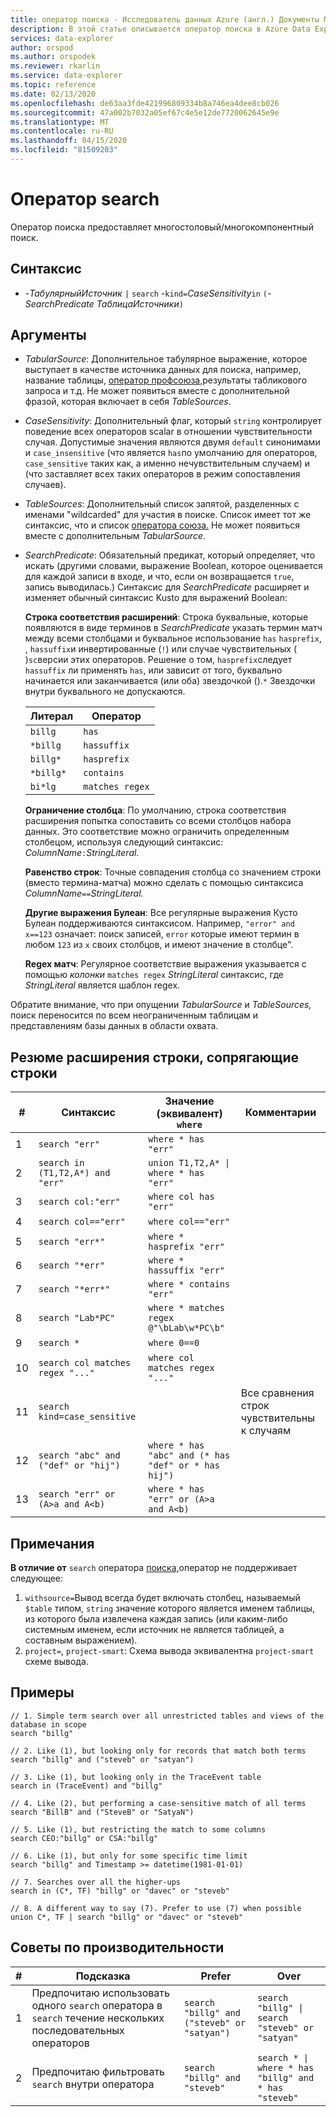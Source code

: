 ```yaml
---
title: оператор поиска - Исследователь данных Azure (англ.) Документы Майкрософт
description: В этой статье описывается оператор поиска в Azure Data Explorer.
services: data-explorer
author: orspod
ms.author: orspodek
ms.reviewer: rkarlin
ms.service: data-explorer
ms.topic: reference
ms.date: 02/13/2020
ms.openlocfilehash: de63aa3fde421996809334b8a746ea4dee8cb026
ms.sourcegitcommit: 47a002b7032a05ef67c4e5e12de7720062645e9e
ms.translationtype: MT
ms.contentlocale: ru-RU
ms.lasthandoff: 04/15/2020
ms.locfileid: "81509203"
---
```

# <a name="search-operator"></a>Оператор search

Оператор поиска предоставляет многостоловый/многокомпонентный поиск.

## <a name="syntax"></a>Синтаксис

* -*ТабулярныйИсточник* `|` `search` -`kind=`*CaseSensitivity*`in` `(`- *SearchPredicate* *ТаблицаИсточники*`)`

## <a name="arguments"></a>Аргументы

* *TabularSource*: Дополнительное табулярное выражение, которое выступает в качестве источника данных для поиска, например, название таблицы, [оператор профсоюза,](unionoperator.md)результаты табликового запроса и т.д. Не может появиться вместе с дополнительной фразой, которая включает в себя *TableSources*.

* *CaseSensitivity*: Дополнительный флаг, который `string` контролирует поведение всех операторов scalar в отношении чувствительности случая. Допустимые значения являются двумя `default` синонимами и `case_insensitive` (что является `has`по умолчанию для операторов, `case_sensitive` таких как, а именно нечувствительным случаем) и (что заставляет всех таких операторов в режим сопоставления случаев).

* *TableSources*: Дополнительный список запятой, разделенных с именами "wildcarded" для участия в поиске.
  Список имеет тот же синтаксис, что и список [оператора союза.](unionoperator.md)
  Не может появиться вместе с дополнительным *TabularSource*.

* *SearchPredicate*: Обязательный предикат, который определяет, что искать (другими словами, выражение Boolean, которое оценивается для каждой записи в входе, и что, если он возвращается `true`, запись выводилась.) Синтаксис для *SearchPredicate* расширяет и изменяет обычный синтаксис Kusto для выражений Boolean:

  **Строка соответствия расширений**: Строка буквальные, которые появляются в виде терминов в *SearchPredicate* указать термин матч между всеми столбцами и буквальное использование `has` `hasprefix`, , `hassuffix`и инвертированные (`!`) или случае чувствительных ( )`sc`версии этих операторов. Решение о том, `hasprefix`следует `hassuffix` ли применять `has`, или зависит от того, буквально начинается или заканчивается (или оба) звездочкой ().`*` Звездочки внутри буквального не допускаются.

    |Литерал   |Оператор   |
    |----------|-----------|
    |`billg`   |`has`      |
    |`*billg`  |`hassuffix`|
    |`billg*`  |`hasprefix`|
    |`*billg*` |`contains` |
    |`bi*lg`   |`matches regex`|

  **Ограничение столбца**: По умолчанию, строка соответствия расширения попытка сопоставить со всеми столбцов набора данных. Это соответствие можно ограничить определенным столбецом, используя следующий синтаксис: *ColumnName*`:`*StringLiteral.*

  **Равенство строк**: Точные совпадения столбца со значением строки (вместо термина-матча) можно сделать с помощью синтаксиса *ColumnName*`==`*StringLiteral.*

  **Другие выражения Булеан**: Все регулярные выражения Кусто Булеан поддерживаются синтаксисом.
    Например, `"error" and x==123` означает: поиск записей, `error` которые имеют термин в любом `123` из `x` своих столбцов, и имеют значение в столбце".

  **Regex матч**: Регулярное соответствие выражения указывается с помощью *колонки* `matches regex` *StringLiteral* синтаксис, где *StringLiteral* является шаблон regex.

Обратите внимание, что при опущении *TabularSource* и *TableSources,* поиск переносится по всем неограниченным таблицам и представлениям базы данных в области охвата.

## <a name="summary-of-string-matching-extensions"></a>Резюме расширения строки, сопрягающие строки

  |# |Синтаксис                                 |Значение (эквивалент) `where`           |Комментарии|
  |--|---------------------------------------|---------------------------------------|--------|
  | 1|`search "err"`                         |`where * has "err"`                    ||
  | 2|`search in (T1,T2,A*) and "err"`       |<code>union T1,T2,A* &#124; where * has "err"<code>   ||
  | 3|`search col:"err"`                     |`where col has "err"`                  ||
  | 4|`search col=="err"`                    |`where col=="err"`                     ||
  | 5|`search "err*"`                        |`where * hasprefix "err"`              ||
  | 6|`search "*err"`                        |`where * hassuffix "err"`              ||
  | 7|`search "*err*"`                       |`where * contains "err"`               ||
  | 8|`search "Lab*PC"`                      |`where * matches regex @"\bLab\w*PC\b"`||
  | 9|`search *`                             |`where 0==0`                           ||
  |10|`search col matches regex "..."`       |`where col matches regex "..."`        ||
  |11|`search kind=case_sensitive`           |                                       |Все сравнения строк чувствительны к случаям|
  |12|`search "abc" and ("def" or "hij")`    |`where * has "abc" and (* has "def" or * has hij")`||
  |13|`search "err" or (A>a and A<b)`        |`where * has "err" or (A>a and A<b)`   ||

## <a name="remarks"></a>Примечания

**В отличие от** `search` оператора [поиска,](findoperator.md)оператор не поддерживает следующее:

1. `withsource=`Вывод всегда будет включать столбец, называемый `$table` типом, `string` значение которого является именем таблицы, из которого была извлечена каждая запись (или каким-либо системным именем, если источник не является таблицей, а составным выражением).
2. `project=`, `project-smart`: Схема вывода эквивалентна `project-smart` схеме вывода.

## <a name="examples"></a>Примеры

```kusto
// 1. Simple term search over all unrestricted tables and views of the database in scope
search "billg"

// 2. Like (1), but looking only for records that match both terms
search "billg" and ("steveb" or "satyan")

// 3. Like (1), but looking only in the TraceEvent table
search in (TraceEvent) and "billg"

// 4. Like (2), but performing a case-sensitive match of all terms
search "BillB" and ("SteveB" or "SatyaN")

// 5. Like (1), but restricting the match to some columns
search CEO:"billg" or CSA:"billg"

// 6. Like (1), but only for some specific time limit
search "billg" and Timestamp >= datetime(1981-01-01)

// 7. Searches over all the higher-ups
search in (C*, TF) "billg" or "davec" or "steveb"

// 8. A different way to say (7). Prefer to use (7) when possible
union C*, TF | search "billg" or "davec" or "steveb"
```

## <a name="performance-tips"></a>Советы по производительности

  |# |Подсказка                                                                                  |Prefer                                        |Over                                                                    |
  |--|-------------------------------------------------------------------------------------|----------------------------------------------|------------------------------------------------------------------------|
  | 1| Предпочитаю использовать одного `search` оператора в `search` течение нескольких последовательных операторов|`search "billg" and ("steveb" or "satyan")`   |<code>search "billg" &#124; search "steveb" or "satyan"<code>           ||
  | 2| Предпочитаю фильтровать `search` внутри оператора                                       |`search "billg" and "steveb"`                 |<code>search * &#124; where * has "billg" and * has "steveb"<code>      ||
